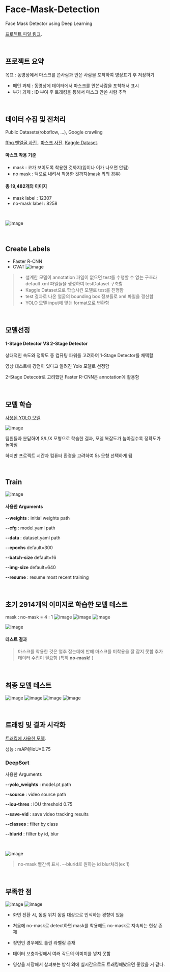 # Face-Mask-Detection
Face Mask Detector using Deep Learning

[프로젝트 파일 링크](https://drive.google.com/file/d/1Uhx1v_aQ3sfvWKQuEAWwU5JweEa0t74f/view?usp=sharing).


<br>

## 프로젝트 요약

목표 : 동영상에서 마스크를 쓴사람과 안쓴 사람을 포착하여 영상표기 후 저장하기

- 메인 과제 : 동영상에 데이터에서 마스크를 안쓴사람을 포착해서 표시
- 부가 과제 : ID 부여 후 트래킹을 통해서 마스크 안쓴 사람 추적

<br>

## 데이터 수집 및 전처리

Public Datasets(roboflow, ...), Google crawling

[ffhq 맨얼굴 사진 ](https://github.com/NVlabs/ffhq-dataset).
[마스크 사진](https://github.com/cabani/MaskedFace-Net/blob/master/README.md).
[Kaggle Dataset](https://www.kaggle.com/datasets/andrewmvd/face-mask-detection).
 
#### 마스크 착용 기준
- mask : 코가 보이도록 착용한 것까지(입이나 이가 나오면 안됨)
- no mask : 턱으로 내려서 착용한 것까지(mask 외의 경우)
#### 총 19,482개의 이미지
- mask label : 12307
- no-mask label : 8258

<br>

![image](https://github.com/AI-School-Avengers/Face-Mask-Detection/assets/37794363/b1154e04-26a7-4c1a-b4c5-93cb4190dfd8)

<br>

## Create Labels
- Faster R-CNN
- CVAT
  ![image](https://github.com/AI-School-Avengers/Face-Mask-Detection/assets/37794363/e15ce071-9d2a-4170-bd53-e45f035d7ff7)
> - 설계한 모델이 annotation 파일이 없으면 test를 수행할 수 없는 구조라 default xml 파일들을 생성하여 testDataset 구축함
> - Kaggle Dataset으로 학습시킨 모델로 test를 진행함
> - test 결과로 나온 얼굴의 bounding box 정보들로 xml 파일을 갱신함
> - YOLO 모델 input에 맞는 format으로 변환함

<br>

## 모델선정
#### 1-Stage Detector VS 2-Stage Detector
상대적인 속도와 정확도 중 컴퓨팅 파워를 고려하여 1-Stage Detector를 채택함

영상 테스트에 강점이 있다고 알려진 Yolo 모델로 선정함

2-Stage Detecotr로 고려했던 Faster R-CNN은 annotation에 활용함

<br>

## 모델 학습
[사용된 YOLO 모델](https://github.com/ultralytics/yolov5/wiki/Train-Custom-Data)

![image](https://github.com/AI-School-Avengers/Face-Mask-Detection/assets/37794363/d943963e-b63f-4677-ad8b-8b392be404cf)


팀원들과 분담하여 S/L/X 모형으로 학습한 결과, 모델 복잡도가 높아질수록 정확도가 높아짐

하지만 프로젝트 시간과 컴퓨터 환경을 고려하여 5s 모형 선택하게 됨

<br>

## Train
![image](https://github.com/AI-School-Avengers/Face-Mask-Detection/assets/37794363/8cd62191-a536-4440-80fa-e1480db4e81b)

#### 사용한 Arguments
**--weights** : initial weights path

**--cfg** : model.yaml path

**--data** : dataset.yaml path

**--epochs** default=300

**--batch-size** default=16

**--img-size** default=640

**--resume** : resume most recent training

<br>

## 초기 2914개의 이미지로 학습한 모델 테스트
mask : no-mask = 4 : 1
![image](https://github.com/AI-School-Avengers/Face-Mask-Detection/assets/37794363/71ac493c-b90e-4ffa-961a-8aeecb3ad49d)
![image](https://github.com/AI-School-Avengers/Face-Mask-Detection/assets/37794363/41090910-ef3d-40e0-a8fc-c36e699e4102)
![image](https://github.com/AI-School-Avengers/Face-Mask-Detection/assets/37794363/9e27f076-6915-442d-9619-7fe2eae0b6fd)

![image](https://github.com/AI-School-Avengers/Face-Mask-Detection/assets/37794363/8c2e4698-d6b9-44ae-9ef8-c76079d3cf36)

#### 테스트 결과
> 마스크를 착용한 것은 얼추 잡는데에 반해 마스크를 미착용을 잘 잡지 못함
> 추가 데이터 수집이 필요함 (특히 **no-mask!** )

<br>

## 최종 모델 테스트
![image](https://github.com/AI-School-Avengers/Face-Mask-Detection/assets/37794363/2f29476e-7300-4adf-8656-4c282a2762df)
![image](https://github.com/AI-School-Avengers/Face-Mask-Detection/assets/37794363/be4d4fdc-20be-4578-bf03-aec2c723b87a)
![image](https://github.com/AI-School-Avengers/Face-Mask-Detection/assets/37794363/43a65a85-99df-4fad-8692-871d9322bcb9)
![image](https://github.com/AI-School-Avengers/Face-Mask-Detection/assets/37794363/30dc9661-d65f-43d2-a81f-f9d7ffdf54b0)

<br>

## 트래킹 및 결과 시각화
[트래킹에 사용한 모델](https://github.com/mikel-brostrom/yolo_tracking).

성능 : mAP@IoU=0.75

### DeepSort
사용한 Arguments

**--yolo_weights** : model.pt path

**--source** : video source path

**--iou-thres** : IOU threshold 0.75

**--save-vid** : save video tracking results

**--classes** : filter by class

**--blurid** : fillter by id, blur

<br>


![image](https://github.com/AI-School-Avengers/Face-Mask-Detection/assets/37794363/b724e55d-9c94-49bf-b000-3d2b8fd5bef1)
> no-mask 빨간색 표시. --blurid로 원하는 id blur처리(ex 1)

<br>

## 부족한 점
![image](https://github.com/AI-School-Avengers/Face-Mask-Detection/assets/37794363/fa78fdfb-9d06-4387-a4f2-6c1e8741853e)
![image](https://github.com/AI-School-Avengers/Face-Mask-Detection/assets/37794363/3ad4f814-df46-4123-9d30-086577b16ebe)
- 화면 전환 시, 동일 위치 동일 대상으로 인식하는 경향이 있음

- 처음에 no-mask로 detect하면 mask를 착용해도 no-mask로 지속되는 현상 존재
 
- 정면인 경우에도 틀린 라벨링 존재
 
- 데이터 보충과정에서 여러 각도의 이미지를 넣지 못함
 
- 영상을 저장해서 살펴보는 방식 외에 실시간으로도 트래킹해봤으면 좋았을 거 같다. 
